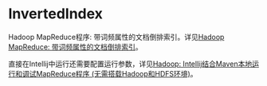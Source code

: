 # InvertedIndex
Hadoop MapReduce程序: 带词频属性的文档倒排索引。详见[Hadoop MapReduce: 带词频属性的文档倒排索引][1]。

直接在Intellij中运行还需要配置运行参数，详见[Hadoop: Intellij结合Maven本地运行和调试MapReduce程序 (无需搭载Hadoop和HDFS环境)][2]。

[1]:http://www.polarxiong.com/archives/Hadoop-MapReduce-%E5%B8%A6%E8%AF%8D%E9%A2%91%E5%B1%9E%E6%80%A7%E7%9A%84%E6%96%87%E6%A1%A3%E5%80%92%E6%8E%92%E7%B4%A2%E5%BC%95.html
[2]:http://www.polarxiong.com/archives/Hadoop-Intellij%E7%BB%93%E5%90%88Maven%E6%9C%AC%E5%9C%B0%E8%BF%90%E8%A1%8C%E5%92%8C%E8%B0%83%E8%AF%95MapReduce%E7%A8%8B%E5%BA%8F-%E6%97%A0%E9%9C%80%E6%90%AD%E8%BD%BDHadoop%E5%92%8CHDFS%E7%8E%AF%E5%A2%83.html
